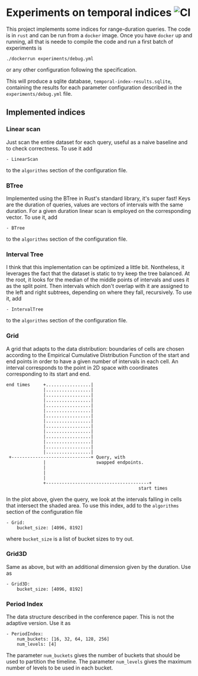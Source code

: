 Experiments on temporal indices ![CI](https://github.com/Cecca/temporal-index/workflows/CI/badge.svg)
===============================

This project implements some indices for range-duration queries.
The code is in `rust` and can be run from a `docker` image.
Once you have `docker` up and running, all that is neede to compile the
code and run a first batch of experiments is

    ./dockerrun experiments/debug.yml

or any other configuration following the specification.
   
This will produce a sqlite database, `temporal-index-results.sqlite`,
containing the results for each parameter configuration described in the
`experiments/debug.yml` file.

Implemented indices
-------------------

### Linear scan

Just scan the entire dataset for each query, useful as a naive baseline and
to check correctness. To use it add

    - LinearScan

to the `algorithms` section of the configuration file.

### BTree

Implemented using the BTree in Rust's standard library, it's super fast!
Keys are the duration of queries, values are vectors of intervals with the same
duration. For a given duration linear scan is employed on the corresponding vector.
To use it, add

    - BTree

to the `algorithms` section of the configuration file.

### Interval Tree

I think that this implementation can be optimized a little bit. Nontheless,
it leverages the fact that the dataset is static to try keep the tree
balanced. At the root, it looks for the median of the middle points of
intervals and uses it as the split point. Then intervals which don't overlap
with it are assigned to the left and right subtrees, depending on where they
fall, recursively.
To use it, add

    - IntervalTree

to the `algorithms` section of the configuration file.

### Grid

A grid that adapts to the data distribution: boundaries of cells are chosen
according to the Empirical Cumulative Distribution Function of the start and 
end points in order to have a given number of intervals in each cell.
An interval corresponds to the point in 2D space with coordinates corresponding to
its start and end.

    end times     +.................|
                  |.................|
                  |.................|
                  |.................|
                  |.................|
                  |.................|
                  |.................|
                  |.................|
                  |.................|
                  |.................|
                  |.................|
                  |.................|
                  |.................|
                  |.................|
     +------------------------------+ Query, with
                  |                   swapped endpoints.
                  |
                  |
                  |
                  +---------------------------------------+
                                                      start times

In the plot above, given the query, we look at the intervals falling in cells
that intersect the shaded area.
To use this index, add to the `algorithms` section of the configuration file

    - Grid:
        bucket_size: [4096, 8192]

where `bucket_size` is a list of bucket sizes to try out.

### Grid3D

Same as above, but with an additional dimension given by the duration. Use as

    - Grid3D:
        bucket_size: [4096, 8192]

### Period Index

The data structure described in the conference paper. This is not the adaptive version.
Use it as

    - PeriodIndex:
        num_buckets: [16, 32, 64, 128, 256]
        num_levels: [4]

The parameter `num_buckets` gives the number of buckets that should be used
to partition the timeline. The parameter `num_levels` gives the maximum number of levels
to be used in each bucket.
